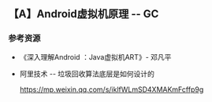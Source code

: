 ## 【A】Android虚拟机原理 -- GC





### 参考资源

- 《深入理解Android ：Java虚拟机ART》- 邓凡平

- 阿里技术 -- 垃圾回收算法底层是如何设计的

  https://mp.weixin.qq.com/s/iklfWLmSD4XMAKmFcffp9g